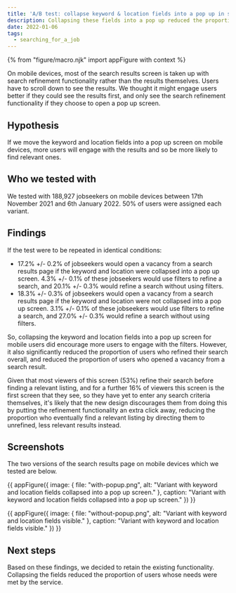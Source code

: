 ```yaml
---
title: 'A/B test: collapse keyword & location fields into a pop up in search results for mobile users'
description: Collapsing these fields into a pop up reduced the proportion of searchers who found relevant results and significantly reduced the proportion who refined their search
date: 2022-01-06
tags:
  - searching_for_a_job
---
```


{% from "figure/macro.njk" import appFigure with context %}

On mobile devices, most of the search results screen is taken up with search refinement functionality rather than the results themselves. Users have to scroll down to see the results. We thought it might engage users better if they could see the results first, and only see the search refinement functionality if they choose to open a pop up screen.

## Hypothesis

If we move the keyword and location fields into a pop up screen on mobile devices, more users will engage with the results and so be more likely to find relevant ones.

## Who we tested with

We tested with 188,927 jobseekers on mobile devices between 17th November 2021 and 6th January 2022. 50% of users were assigned each variant.

## Findings

If the test were to be repeated in identical conditions:
- 17.2% +/- 0.2% of jobseekers would open a vacancy from a search results page if the keyword and location were collapsed into a pop up screen. 4.3% +/- 0.1% of these jobseekers would use filters to refine a search, and 20.1% +/- 0.3% would refine a search without using filters.
- 18.3% +/- 0.3% of jobseekers would open a vacancy from a search results page if the keyword and location were not collapsed into a pop up screen. 3.1% +/- 0.1% of these jobseekers would use filters to refine a search, and 27.0% +/- 0.3% would refine a search without using filters.

So, collapsing the keyword and location fields into a pop up screen for mobile users did encourage more users to engage with the filters. However, it also significantly reduced the proportion of users who refined their search overall, and reduced the proportion of users who opened a vacancy from a search result.

Given that most viewers of this screen (53%) refine their search before finding a relevant listing, and for a further 16% of viewers this screen is the first screen that they see, so they have yet to enter any search criteria themselves, it's likely that the new design discourages them from doing this by putting the refinement functionality an extra click away, reducing the proportion who eventually find a relevant listing by directing them to unrefined, less relevant results instead.

## Screenshots
The two versions of the search results page on mobile devices which we tested are below.

{{ appFigure({
  image: {
    file: "with-popup.png",
    alt: "Variant with keyword and location fields collapsed into a pop up screen."
  },
  caption: "Variant with keyword and location fields collapsed into a pop up screen."
}) }}

{{ appFigure({
  image: {
    file: "without-popup.png",
    alt: "Variant with keyword and location fields visible."
  },
  caption: "Variant with keyword and location fields visible."
}) }}

## Next steps

Based on these findings, we decided to retain the existing functionality. Collapsing the fields reduced the proportion of users whose needs were met by the service.
